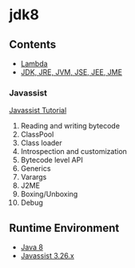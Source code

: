# jdk8

## Contents
- [Lambda](../doc/source/jdk8/Lambda.md)
- [JDK, JRE, JVM, JSE, JEE, JME](../doc/source/jdk8/jdkJre.md)

### Javassist
[Javassist Tutorial](../doc/source/jdk8/javassistTutorial.md)
1. Reading and writing bytecode
2. ClassPool
3. Class loader
4. Introspection and customization
5. Bytecode level API
6. Generics
7. Varargs
8. J2ME
9. Boxing/Unboxing
10. Debug

## Runtime Environment
- [Java 8](http://www.oracle.com/technetwork/java/javase/downloads/jdk8-downloads-2133151.html)
- [Javassist 3.26.x](https://github.com/jboss-javassist/javassist)